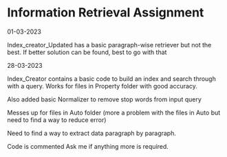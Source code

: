 # Information Retrieval Assignment

01-03-2023

Index_creator_Updated has a basic paragraph-wise retriever but not the best. If better solution can be found, best to go with that


28-03-2023
 
Index_Creator contains a basic code to build an index and search through with a query.
Works for files in Property folder with good accuracy.

Also added basic Normalizer to remove stop words from input query

Messes up for files in Auto folder (more a problem with the files in Auto but need to find a way to reduce error)

Need to find a way to extract data paragraph by paragraph.

Code is commented Ask me if anything more is required.